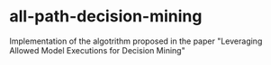 # all-path-decision-mining
Implementation of the algotrithm proposed in the paper "Leveraging Allowed Model Executions for Decision Mining"
